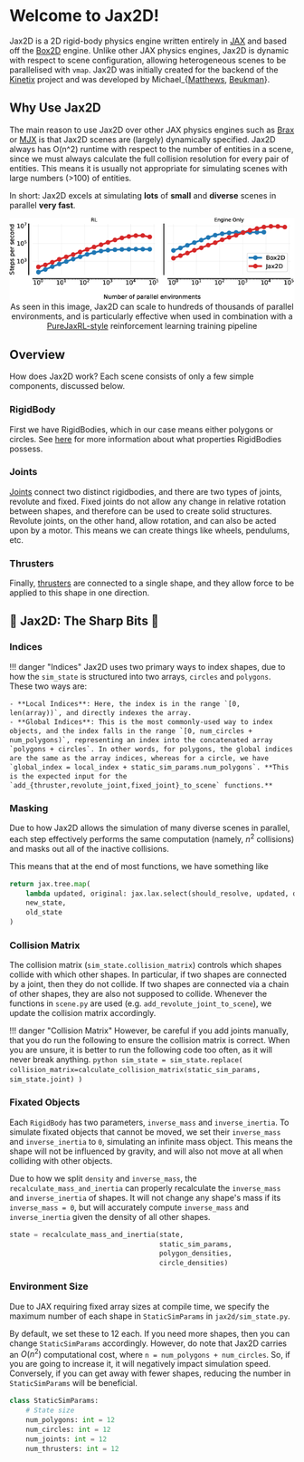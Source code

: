 # Welcome to Jax2D!

Jax2D is a 2D rigid-body physics engine written entirely in [JAX](https://github.com/google/jax) and based off the [Box2D](https://github.com/erincatto/box2d) engine.
Unlike other JAX physics engines, Jax2D is dynamic with respect to scene configuration, allowing heterogeneous scenes to be parallelised with `vmap`.
Jax2D was initially created for the backend of the [Kinetix](https://github.com/FLAIROx/Kinetix) project and was developed by Michael_{[Matthews](https://github.com/MichaelTMatthews), [Beukman](https://github.com/Michael-Beukman)}.

## Why Use Jax2D

The main reason to use Jax2D over other JAX physics engines such as [Brax](https://github.com/google/brax) or [MJX](https://github.com/google-deepmind/mujoco/tree/main/mjx) is that Jax2D scenes are (largely) dynamically specified.
Jax2D always has O(n^2) runtime with respect to the number of entities in a scene, since we must always calculate the full collision resolution for every pair of entities.
This means it is usually not appropriate for simulating scenes with large numbers (>100) of entities.

In short: Jax2D excels at simulating **lots** of **small** and **diverse** scenes in parallel **very fast**.

<p align="center">
    <img src="speedtest_kinetix.png">
    <br>
    As seen in this image, Jax2D can scale to hundreds of thousands of parallel environments, and is particularly effective when used in combination with a <a href="https://github.com/luchris429/purejaxrl/">PureJaxRL-style</a> reinforcement learning training pipeline
</p>

## Overview
How does Jax2D work? Each scene consists of only a few simple components, discussed below.
### RigidBody
First we have RigidBodies, which in our case means either polygons or circles. See [here](./entities#rigidbody) for more information about what properties RigidBodies possess.

### Joints
[Joints](./entities#joint) connect two distinct rigidbodies, and there are two types of joints, revolute and fixed. Fixed joints do not allow any change in relative rotation between shapes, and therefore can be used to create solid structures. Revolute joints, on the other hand, allow rotation, and can also be acted upon by a motor. This means we can create things like wheels, pendulums, etc.

### Thrusters
Finally, [thrusters](./entities#thruster) are connected to a single shape, and they allow force to be applied to this shape in one direction.

## 🔪 Jax2D: The Sharp Bits 🔪

### Indices
!!! danger "Indices"
    Jax2D uses two primary ways to index shapes, due to how the `sim_state` is structured into two arrays, `circles` and `polygons`. These two ways are:

    - **Local Indices**: Here, the index is in the range `[0, len(array))`, and directly indexes the array.
    - **Global Indices**: This is the most commonly-used way to index objects, and the index falls in the range `[0, num_circles + num_polygons)`, representing an index into the concatenated array `polygons + circles`. In other words, for polygons, the global indices are the same as the array indices, whereas for a circle, we have `global_index = local_index + static_sim_params.num_polygons`. **This is the expected input for the `add_{thruster,revolute_joint,fixed_joint}_to_scene` functions.**

### Masking
Due to how Jax2D allows the simulation of many diverse scenes in parallel, each step effectively performs the same computation (namely, $n^2$ collisions) and masks out all of the inactive collisions. 

This means that at the end of most functions, we have something like

```python
return jax.tree.map(
    lambda updated, original: jax.lax.select(should_resolve, updated, original), 
    new_state, 
    old_state
)
```


### Collision Matrix
The collision matrix (`sim_state.collision_matrix`) controls which shapes collide with which other shapes. In particular, if two shapes are connected by a joint, then they do not collide. If two shapes are connected via a chain of other shapes, they are also not supposed to collide.
Whenever the functions in `scene.py` are used (e.g. `add_revolute_joint_to_scene`), we update the collision matrix accordingly.


!!! danger "Collision Matrix"
    However, be careful if you add joints manually, that you do run the following to ensure the collision matrix is correct.
    When you are unsure, it is better to run the following code too often, as it will never break anything.
    ```python
        sim_state = sim_state.replace(
            collision_matrix=calculate_collision_matrix(static_sim_params, 
                                                        sim_state.joint)
        )
    ```

### Fixated Objects

Each `RigidBody` has two parameters, `inverse_mass` and `inverse_inertia`. To simulate fixated objects that cannot be moved, we set their `inverse_mass` and `inverse_inertia` to `0`, simulating an infinite mass object. This means the shape will not be influenced by gravity, and will also not move at all when colliding with other objects.

Due to how we split `density` and `inverse_mass`, the `recalculate_mass_and_inertia` can properly recalculate the `inverse_mass` and `inverse_inertia` of shapes. It will not change any shape's mass if its `inverse_mass = 0`, but will accurately compute `inverse_mass` and `inverse_inertia` given the density of all other shapes.
```python
state = recalculate_mass_and_inertia(state, 
                                     static_sim_params, 
                                     polygon_densities, 
                                     circle_densities)
```

### Environment Size
Due to JAX requiring fixed array sizes at compile time, we specify the maximum number of each shape in `StaticSimParams` in `jax2d/sim_state.py`.

By default, we set these to 12 each. If you need more shapes, then you can change `StaticSimParams` accordingly. However, do note that Jax2D carries an $O(n^2)$ computational cost, where `n = num_polygons + num_circles`. So, if you are going to increase it, it will negatively impact simulation speed. Conversely, if you can get away with fewer shapes, reducing the number in `StaticSimParams` will be beneficial.
```python
class StaticSimParams:
    # State size
    num_polygons: int = 12
    num_circles: int = 12
    num_joints: int = 12
    num_thrusters: int = 12
```